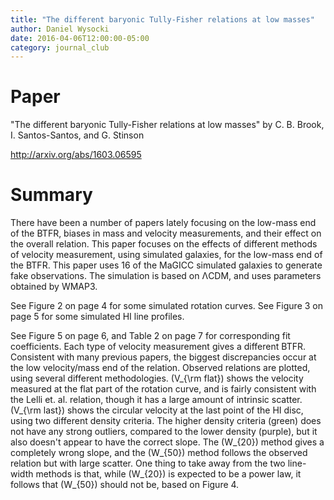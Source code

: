 ```yaml
---
title: "The different baryonic Tully-Fisher relations at low masses"
author: Daniel Wysocki
date: 2016-04-06T12:00:00-05:00
category: journal_club
---
```


# Paper

"The different baryonic Tully-Fisher relations at low masses" by C. B. Brook, I. Santos-Santos, and G. Stinson

<http://arxiv.org/abs/1603.06595>


# Summary

There have been a number of papers lately focusing on the low-mass end of the BTFR, biases in mass and velocity measurements, and their effect on the overall relation. This paper focuses on the effects of different methods of velocity measurement, using simulated galaxies, for the low-mass end of the BTFR. This paper uses 16 of the MaGICC simulated galaxies to generate fake observations. The simulation is based on ΛCDM, and uses parameters obtained by WMAP3.

See Figure 2 on page 4 for some simulated rotation curves. See Figure 3 on page 5 for some simulated HI line profiles.

See Figure 5 on page 6, and Table 2 on page 7 for corresponding fit coefficients. Each type of velocity measurement gives a different BTFR. Consistent with many previous papers, the biggest discrepancies occur at the low velocity/mass end of the relation. Observed relations are plotted, using several different methodologies. \(V_{\rm flat}\) shows the velocity measured at the flat part of the rotation curve, and is fairly consistent with the Lelli et. al. relation, though it has a large amount of intrinsic scatter. \(V_{\rm last}\) shows the circular velocity at the last point of the HI disc, using two different density criteria. The higher density criteria (green) does not have any strong outliers, compared to the lower density (purple), but it also doesn't appear to have the correct slope. The \(W_{20}\) method gives a completely wrong slope, and the \(W_{50}\) method follows the observed relation but with large scatter. One thing to take away from the two line-width methods is that, while \(W_{20}\) is expected to be a power law, it follows that \(W_{50}\) should not be, based on Figure 4.
